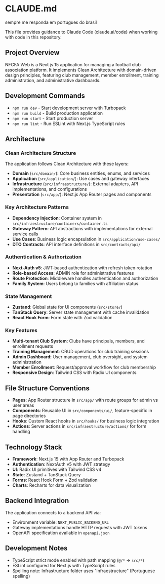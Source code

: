 # CLAUDE.md
sempre me responda em portugues do brasil

This file provides guidance to Claude Code (claude.ai/code) when working with code in this repository.

## Project Overview

NFCFA Web is a Next.js 15 application for managing a football club association platform. It implements Clean Architecture with domain-driven design principles, featuring club management, member enrollment, training administration, and administrative dashboards.

## Development Commands

- `npm run dev` - Start development server with Turbopack
- `npm run build` - Build production application
- `npm run start` - Start production server
- `npm run lint` - Run ESLint with Next.js TypeScript rules

## Architecture

### Clean Architecture Structure

The application follows Clean Architecture with these layers:

- **Domain** (`src/domain/`): Core business entities, enums, and services
- **Application** (`src/application/`): Use cases and gateway interfaces
- **Infrastructure** (`src/infraestructure/`): External adapters, API implementations, and configurations
- **Presentation** (`src/app/`): Next.js App Router pages and components

### Key Architecture Patterns

- **Dependency Injection**: Container system in `src/infraestructure/containers/container.ts`
- **Gateway Pattern**: API abstractions with implementations for external service calls
- **Use Cases**: Business logic encapsulation in `src/application/use-cases/`
- **DTO Contracts**: API interface definitions in `src/contracts/api/`

### Authentication & Authorization

- **Next-Auth v5**: JWT-based authentication with refresh token rotation
- **Role-based Access**: ADMIN role for administrative features
- **Route Protection**: Middleware handles authentication and authorization
- **Family System**: Users belong to families with affiliation status

### State Management

- **Zustand**: Global state for UI components (`src/store/`)
- **TanStack Query**: Server state management with cache invalidation
- **React Hook Form**: Form state with Zod validation

### Key Features

- **Multi-tenant Club System**: Clubs have principals, members, and enrollment requests
- **Training Management**: CRUD operations for club training sessions
- **Admin Dashboard**: User management, club oversight, and system administration
- **Member Enrollment**: Request/approval workflow for club membership
- **Responsive Design**: Tailwind CSS with Radix UI components

## File Structure Conventions

- **Pages**: App Router structure in `src/app/` with route groups for admin vs user areas
- **Components**: Reusable UI in `src/components/ui/`, feature-specific in page directories
- **Hooks**: Custom React hooks in `src/hooks/` for business logic integration
- **Actions**: Server actions in `src/infraestructure/actions/` for form handling

## Technology Stack

- **Framework**: Next.js 15 with App Router and Turbopack
- **Authentication**: NextAuth v5 with JWT strategy
- **UI**: Radix UI primitives with Tailwind CSS v4
- **State**: Zustand + TanStack Query
- **Forms**: React Hook Form + Zod validation
- **Charts**: Recharts for data visualization

## Backend Integration

The application connects to a backend API via:
- Environment variable: `NEXT_PUBLIC_BACKEND_URL`
- Gateway implementations handle HTTP requests with JWT tokens
- OpenAPI specification available in `openapi.json`

## Development Notes

- TypeScript strict mode enabled with path mapping (`@/*` → `src/*`)
- ESLint configured for Next.js with TypeScript rules
- Spelling note: Infrastructure folder uses "infraestructure" (Portuguese spelling)
